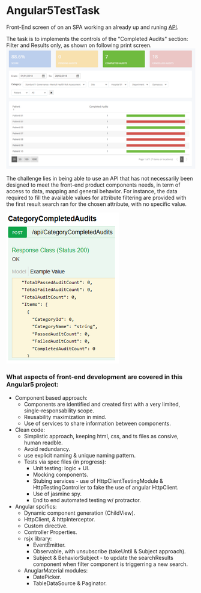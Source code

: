 # Angular5TestTask
Front-End screen of on an SPA working an already up and runing [API](https://github.com/CocotteDodue/Angular5TestTask/blob/master/contents/CompletedAuditsApiEndpoints.PNG).

The task is to implements the controls of the "Completed Audits" section: Filter and Results only, as shown on following print screen.
![alt text](https://github.com/CocotteDodue/Angular5TestTask/blob/master/contents/CompletedAudits.PNG)

The challenge lies in being able to use an API that has not necessarily been designed to meet the front-end product components needs, in term of access to data, mapping and general behavior.
For instance, the data required to fill the available values for attribute filtering are provided with the first result search ran for the chosen attribute, with no specific value.

![alt text](https://github.com/CocotteDodue/Angular5TestTask/blob/01f893b8f6e066d189710bcb9ed5cfc505d524f6/contents/CompletedAuditsCategoryResults.PNG)


### What aspects of front-end development are covered in this Angular5 project:
* Component based approach:
  * Components are identified and created first with a very limited, single-responsability scope.
  * Reusability maximization in mind.
  * Use of services to share information between components.
* Clean code:
  * Simplistic approach, keeping html, css, and ts files as consive, human readble.
  * Avoid redundancy.
  * use explicit naming & unique naming pattern.
  * Tests via spec files (in progress):
    * Unit testing: logic + UI.
    * Mocking components.
    * Stubing services - use of HttpClientTestingModule & HttpTestingController to fake the use of angular HttpClient.
    * Use of jasmine spy.
    * End to end automated testing w/ protractor.
* Angular spcifics:
  * Dynamic component generation (ChildView).
  * HttpClient, & httpInterceptor.
  * Custom directive.
  * Controller Properties.
  * rsjx library:
    * EventEmitter.
    * Observable, with unsubscribe (takeUntil & Subject approach).
    * Subject & BehaviorSubject - to update the searchResults component when filter component is triggerring a new search.
  * AnuglarMaterial modules:
    * DatePicker.
    * TableDataSource & Paginator.
